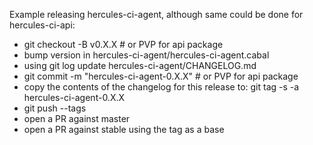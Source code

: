 Example releasing hercules-ci-agent, although same could be done for hercules-ci-api:

- git checkout -B v0.X.X # or PVP for api package
- bump version in hercules-ci-agent/hercules-ci-agent.cabal
- using git log update hercules-ci-agent/CHANGELOG.md
- git commit -m "hercules-ci-agent-0.X.X" # or PVP for api package
- copy the contents of the changelog for this release to: git tag -s -a hercules-ci-agent-0.X.X
- git push --tags
- open a PR against master
- open a PR against stable using the tag as a base
